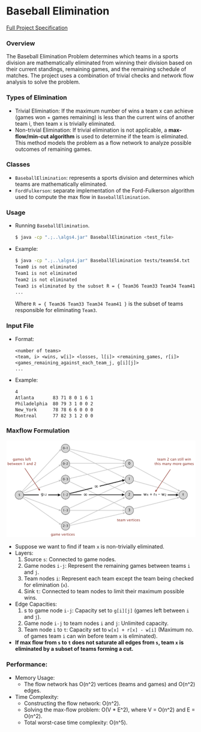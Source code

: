 # Baseball Elimination

[Full Project Specification](https://coursera.cs.princeton.edu/algs4/assignments/baseball/specification.php)

### Overview
The Baseball Elimination Problem determines which teams in a sports division are mathematically eliminated from winning their division based on their current standings, remaining games, and the remaining schedule of matches. The project uses a combination of trivial checks and network flow analysis to solve the problem.

### Types of Elimination
- Trivial Elimination: If the maximum number of wins a team x can achieve (games won + games remaining) is less than the current wins of another team i, then team x is trivially eliminated.
- Non-trivial Elimination: If trivial elimination is not applicable, a **max-flow/min-cut algorithm** is used to determine if the team is eliminated. This method models the problem as a flow network to analyze possible outcomes of remaining games.

### Classes
- `BaseballElimination`: represents a sports division and determines which teams are mathematically eliminated.
- `FordFulkerson`: separate implementation of the Ford-Fulkerson algorithm used to compute the max flow in `BaseballElimination`.

### Usage
- Running `BaseballElimination`.
    ```bash 
    $ java -cp ".;..\algs4.jar" BaseballElimination <test_file>
    ```
- Example:
    ```bash
    $ java -cp ".;..\algs4.jar" BaseballElimination tests/teams54.txt
    Team0 is not eliminated
    Team1 is not eliminated
    Team2 is not eliminated
    Team3 is eliminated by the subset R = { Team36 Team33 Team34 Team41 }
    ...
    ```
    Where `R = { Team36 Team33 Team34 Team41 }` is the subset of teams responsible for eliminating `Team3`.

### Input File
- Format:
    ```
    <number of teams>
    <team, i> <wins, w[i]> <losses, l[i]> <remaining_games, r[i]> <games_remaining_against_each_team_j, g[i][j]>
    ...
    ```
- Example:
    ```
    4
    Atlanta       83 71 8 0 1 6 1
    Philadelphia  80 79 3 1 0 0 2
    New_York      78 78 6 6 0 0 0
    Montreal      77 82 3 1 2 0 0
    ```

### Maxflow Formulation
![Flow Network](image.png)
- Suppose we want to find if team `x` is non-trivially eliminated.
- Layers:
    1. Source `s`: Connected to game nodes.
    2. Game nodes `i-j`: Represent the remaining games between teams `i` and `j`.
    3. Team nodes `i`: Represent each team except the team being checked for elimination (`x`).
    4. Sink `t`: Connected to team nodes to limit their maximum possible wins.
- Edge Capacities:
    1. s to game node `i-j`: Capacity set to `g[i][j]` (games left between `i` and `j`).
    2. Game node `i-j` to team nodes `i` and `j`: Unlimited capacity.
    3. Team node `i` to `t`: Capacity set to `w[x] + r[x] - w[i]` (Maximum no. of games team `i` can win before team `x` is eliminated).
- **If max flow from `s` to `t` does not saturate all edges from `s`, team `x` is eliminated by a subset of teams forming a cut.**

### Performance: 
- Memory Usage:
    - The flow network has O(n^2) vertices (teams and games) and O(n^2) edges.
- Time Complexity:
    - Constructing the flow network: O(n^2).
    - Solving the max-flow problem: O(V * E^2), where V = O(n^2) and E = O(n^2).
    - Total worst-case time complexity: O(n^5).



